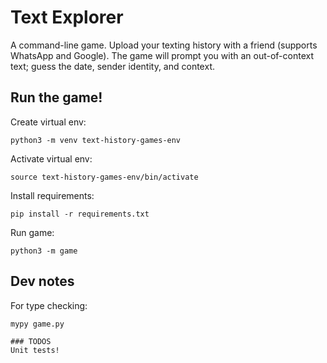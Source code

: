 # Text Explorer
A command-line game. Upload your texting history with a friend (supports WhatsApp and Google). The game will prompt you with an out-of-context text; guess the date, sender identity, and context.

## Run the game!
Create virtual env:
```
python3 -m venv text-history-games-env
```

Activate virtual env:

```
source text-history-games-env/bin/activate
```

Install requirements:

```
pip install -r requirements.txt
```
Run game:
```
python3 -m game
```

## Dev notes 
For type checking:
```
mypy game.py

### TODOS
Unit tests! 
```